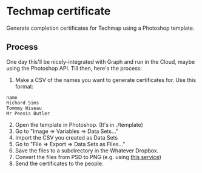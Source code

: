 # Techmap certificate

Generate completion certificates for Techmap using a Photoshop template.

## Process

One day this'll be nicely-integrated with Graph and run in the Cloud, maybe using the Photoshop API. Till then, here's the process:

1. Make a CSV of the names you want to generate certificates for. Use this format:

```csv
name
Richard Sims
Tommmy Wiseau
Mr Peevis Butler
```

2. Open the template in Photoshop. (It's in ./template)
3. Go to "Image => Variables => Data Sets..."
4. Import the CSV you created as Data Sets
5. Go to "File => Export => Data Sets as Files..."
6. Save the files to a subdirectory in the Whatever Dropbox.
7. Convert the files from PSD to PNG (e.g. using [this service](https://cloudconvert.com/psd-to-png))
8. Send the certificates to the people.

